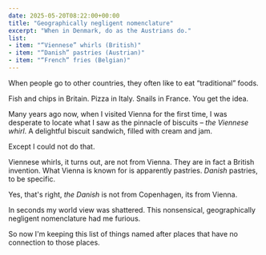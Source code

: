 ```yaml
---
date: 2025-05-20T08:22:00+00:00
title: "Geographically negligent nomenclature"
excerpt: "When in Denmark, do as the Austrians do."
list:
- item: "“Viennese” whirls (British)"
- item: "“Danish” pastries (Austrian)"
- item: "“French” fries (Belgian)"
---
```


When people go to other countries, they often like to eat “traditional” foods.

Fish and chips in Britain. Pizza in Italy. Snails in France. You get the idea.

Many years ago now, when I visited Vienna for the first time, I was desperate to locate what I saw as the pinnacle of biscuits – *the Viennese whirl*. A delightful biscuit sandwich, filled with cream and jam.

Except I could not do that.

Viennese whirls, it turns out, are not from Vienna. They are in fact a British invention. What Vienna is known for is apparently pastries. *Danish* pastries, to be specific.

Yes, that's right, *the Danish* is not from Copenhagen, its from Vienna.

In seconds my world view was shattered. This nonsensical, geographically negligent nomenclature had me furious. 

So now I'm keeping this list of things named after places that have no connection to those places.